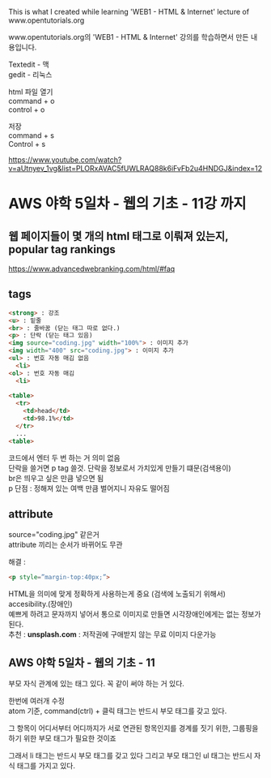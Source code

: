 <p>This is what I created while learning 'WEB1 - HTML & Internet' lecture of www.opentutorials.org</p>
<p>www.opentutorials.org의 'WEB1 - HTML & Internet' 강의를 학습하면서 만든 내용입니다.</p>

Textedit - 맥 <br>
gedit - 리눅스 <br>

html 파일 열기 <br>
command + o <br>
control + o <br>

저장 <br>
command + s <br>
Control + s <br>

https://www.youtube.com/watch?v=aUtnyev_1vg&list=PLORxAVAC5fUWLRAQ88k6iFvFb2u4HNDGJ&index=12
# AWS 야학 5일차 - 웹의 기초 - 11강 까지 

## 웹 페이지들이 몇 개의 html 태그로 이뤄져 있는지, popular tag rankings
https://www.advancedwebranking.com/html/#faq

## tags 
```html
<strong> : 강조
<u> : 밑줄
<br> : 줄바꿈 (닫는 태그 따로 없다.) 
<p> : 단락 (닫는 태그 있음)
<img source="coding.jpg" width="100%"> : 이미지 추가 
<img width="400" src="coding.jpg"> : 이미지 추가 
<ul> : 번호 자동 매김 없음 
  <li>
<ol> : 번호 자동 매김 
  <li>
    
<table>
  <tr> 
    <td>head</td>
    <td>98.1%</td>
  </tr>
  ...
<table>
```
<p>
코드에서 엔터 두 번 하는 거 의미 없음 <br>
단락을 쓸거면 p tag 쓸것. 단락을 정보로서 가치있게 만들기 떄문(검색용이) <br>
br은 띄우고 싶은 만큼 넣으면 됨 <br>
p 단점 : 정해져 있는 여백 만큼 벌어지니 자유도 떨어짐 <br>
  
## attribute 
source="coding.jpg" 같은거 <br>
attribute 끼리는 순서가 바뀌어도 무관 

해결 : 
```html
<p style=”margin-top:40px;”>
```
</p>

HTML을 의미에 맞게 정확하게 사용하는게 중요 (검색에 노출되기 위해서) <br>
accesibility.(장애인) <br>
예쁘게 하려고 문자까지 넣어서 통으로 이미지로 만들면 시각장애인에게는 없는 정보가 된다. <br>
추천 : <strong>unsplash.com</strong> : 저작권에 구애받지 않는 무료 이미지 다운가능 

## AWS 야학 5일차 - 웹의 기초 - 11
부모 자식 관계에 있는 태그 있다. 꼭 같이 써야 하는 거 있다. <br>

한번에 여러개 수정 <br>
atom 기준, command(ctrl) + 클릭 
태그는 반드시 부모 태그를 갖고 있다. 

그 항목이 어디서부터 어디까지가 서로 연관된 항목인지를
경계를 짓기 위한, 그룹핑을 하기 위한 부모 태그가 필요한 것이죠

그래서 li 태그는 반드시 부모 태그를 갖고 있다
그리고 부모 태그인 ul 태그는 반드시 자식 태그를 가지고 있다. 



